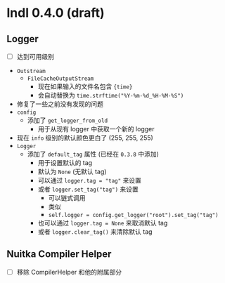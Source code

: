 # lndl 0.4.0 (draft)

## Logger

- [ ] 达到可用级别
- `Outstream`
  - `FileCacheOutputStream`
    - 现在如果输入的文件名包含 `{time}`
    - 会自动替换为 `time.strftime("%Y-%m-%d_%H-%M-%S")`
- 修复了一些之前没有发现的问题
- `config`
  - 添加了 `get_logger_from_old`
    - 用于从现有 logger 中获取一个新的 logger
- 现在 `info` 级别的默认颜色更白了 (255, 255, 255)
- `Logger`
  - 添加了 `default_tag` 属性 (已经在 `0.3.8` 中添加)
    - 用于设置默认的 tag
    - 默认为 `None` (无默认 tag)
    - 可以通过 `logger.tag = "tag"` 来设置
    - 或者 `logger.set_tag("tag")` 来设置
      - 可以链式调用
      - 类似
      - `self.logger = config.get_logger("root").set_tag("tag")`
    - 也可以通过 `logger.tag = None` 来取消默认 tag
    - 或者 `logger.clear_tag()` 来清除默认 tag

## Nuitka Compiler Helper

- [ ] 移除 CompilerHelper 和他的附属部分
